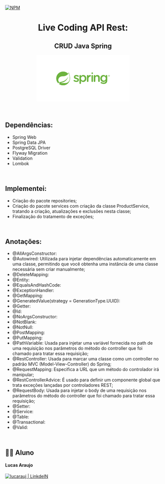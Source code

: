 [![NPM](https://img.shields.io/npm/l/react)](https://github.com/lucarauj/LiveCoding-CRUD-Java-Spring/blob/main/LICENSE)

<h1 align="center">Live Coding API Rest:</h1>
<h2 align="center">CRUD Java Spring</h2>

<p align="center"><img width="300px" src="https://github.com/lucarauj/assets/blob/main/Spring.png" /></p>

<br>  

## Dependências:

- Spring Web
- Spring Data JPA
- PostgreSQL Driver
- Flyway Migration
- Validation
- Lombok

<br>

## Implementei:

- Criação do pacote repositories;
- Criação do pacote services com criação da classe ProductService, tratando a criação, atualizações e exclusões nesta classe;
- Finalização do tratamento de exceções;

<br>

## Anotações:

- @AllArgsConstructor:
- @Autowired: Utilizada para injetar dependências automaticamente em uma classe, permitindo que você obtenha uma instância de uma classe necessária sem criar manualmente;
- @DeleteMapping:
- @Entity:
- @EqualsAndHashCode:
- @ExceptionHandler:
- @GetMapping:
- @GeneratedValue(strategy = GenerationType.UUID):
- @Getter:
- @Id:
- @NoArgsConstructor:
- @NotBlank:
- @NotNull:
- @PostMapping:
- @PutMapping:
- @PathVariable: Usada para injetar uma variável fornecida no path de uma requisição nos parâmetros do método do controller que foi chamado para tratar essa requisição;
- @RestController: Usada para marcar uma classe como um controller no padrão MVC (Model-View-Controller) do Spring;
- @RequestMapping: Especifica a URL que um método do controlador irá manipular;
- @RestControllerAdvice:  É usado para definir um componente global que trata exceções lançadas por controladores REST;
- @RequestBody: Usada para injetar o body de uma requisição nos parâmetros do método do controller que foi chamado para tratar essa requisição;
- @Setter:
- @Service:
- @Table:
- @Transactional:
- @Valid:

<br>

## 👨‍🎓 Aluno

#### Lucas Araujo

<a href="https://www.linkedin.com/in/lucarauj"><img alt="lucarauj | LinkdeIN" width="40px" src="https://user-images.githubusercontent.com/43545812/144035037-0f415fc7-9f96-4517-a370-ccc6e78a714b.png" /></a>


